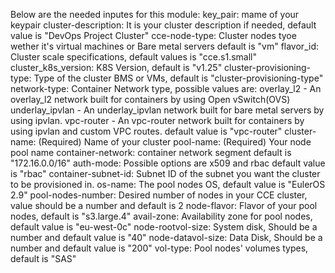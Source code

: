 Below are the needed inputes for this module:
key_pair: mame of your keypair
cluster-description: It is your cluster description if needed, default value is "DevOps Project Cluster"
cce-node-type: Cluster nodes tyoe wether it's virtual machines or Bare metal servers default is "vm"
flavor_id: Cluster scale specifications, default values is "cce.s1.small"
cluster_k8s_version: K8S Version, default is "v1.25"
cluster-provisioning-type: Type of the cluster BMS or VMs, default is "cluster-provisioning-type"
network-type: Container Network type, possible values are:
    overlay_l2 - An overlay_l2 network built for containers by using Open vSwitch(OVS)
    underlay_ipvlan - An underlay_ipvlan network built for bare metal servers by using ipvlan.
    vpc-router - An vpc-router network built for containers by using ipvlan and custom VPC routes.
    default value is "vpc-router"
cluster-name: (Required) Name of your cluster
pool-name: (Required) Your node pool name
container-network: container network segment default is "172.16.0.0/16"
auth-mode: Possible options are x509 and rbac default value is "rbac"
container-subnet-id: Subnet ID of the subnet you want the cluster to be provisioned in.
os-name: The pool nodes OS, default value is "EulerOS 2.9"
pool-nodes-number: Desired number of nodes in your CCE cluster, value should be a number and default is 2
node-flavor: Flavor of your pool nodes, default is "s3.large.4"
avail-zone: Availability zone for pool nodes, default value is "eu-west-0c"
node-rootvol-size: System disk, Should be a number and default value is "40"
node-datavol-size: Data Disk, Should be a number and default value is "200"
vol-type: Pool nodes' volumes types, default is "SAS"
